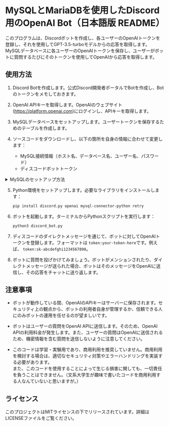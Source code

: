 # MySQLとMariaDBを使用したDiscord用のOpenAI Bot（日本語版 README）

このプログラムは、Discordボットを作成し、各ユーザーのOpenAIトークンを登録し、それを使用してGPT-3.5-turboモデルからの応答を取得します。MySQLデータベースに各ユーザーのOpenAIトークンを保存し、ユーザーがボットに質問するたびにそのトークンを使用してOpenAIから応答を取得します。

## 使用方法

1. Discord Botを作成します。公式Discord開発者ポータルでBotを作成し、Botのトークンをメモしておきます。

2. OpenAI APIキーを取得します。OpenAIのウェブサイト(https://platform.openai.com)にログインし、APIキーを取得します。

3. MySQLデータベースをセットアップします。ユーザートークンを保存するためのテーブルを作成します。

4. ソースコードをダウンロードし、以下の箇所を自身の情報に合わせて変更します：

    - MySQL接続情報（ホスト名、データベース名、ユーザー名、パスワード）
    - ディスコードボットトークン

<details>
  <summary>MySQLのセットアップ方法</summary>
まず、以下のコマンドを使ってMySQLにrootユーザーとしてログインします。

```bash
sudo mysql -u root -p
```

次に、新たにデータベースを作成します。

```mysql
CREATE DATABASE discord;
```

新しいユーザーを作成します。以下の例では、新しいユーザーの名前は'discorduser'、パスワードは'password'になります。

```mysql
CREATE USER 'discorduser'@'localhost' IDENTIFIED BY 'password';
```

新しいユーザーに、作成したデータベースに対する全ての特権を付与します。

```mysql
GRANT ALL PRIVILEGES ON discord.* TO 'discorduser'@'localhost';
```

変更を有効にするために特権をフラッシュします。

```mysql
FLUSH PRIVILEGES;
```

セッションを終了します。

```mysql
exit;
```

この手順で新しいデータベースを作成し、新しいユーザーに対してそのデータベースへのアクセス権限を付与することができます。このユーザーはあとでPythonスクリプトからデータベースにアクセスする際に使用します。

そして、以前提供したテーブル作成コマンドを新たに作成したユーザーで実行します：

```mysql
CREATE TABLE tokens (
    user_id BIGINT NOT NULL,
    token VARCHAR(64) NOT NULL,
    PRIMARY KEY (user_id)
);
```

これでデータベースとユーザー、テーブルの作成が完了です
</details>


5. Python環境をセットアップします。必要なライブラリをインストールします：

    ```bash
    pip install discord.py openai mysql-connector-python retry
    ```

6. ボットを起動します。ターミナルからPythonスクリプトを実行します：

    ```bash
    python3 discord_bot.py
    ```

7. ディスコードのダイレクトメッセージを通じて、ボットに対してOpenAIトークンを登録します。フォーマットは `token:your-token-here`です。例えば、 `token:sk-abcdefghi1234567890`。

8. ボットに質問を投げかけてみましょう。ボットがメンションされたり、ダイレクトメッセージが送られた場合、ボットはそのメッセージをOpenAIに送信し、その応答をチャットに送り返します。

## 注意事項

- ボットが動作している間、OpenAIのAPIキーはサーバーに保存されます。セキュリティ上の観点から、ボットの利用者自身が管理するか、信頼できる人にのみボットの運用を任せるのが望ましいです。

- ボットはユーザーの質問をOpenAI APIに送信します。そのため、OpenAI APIの利用料金が発生します。また、ユーザーの質問はOpenAIに送信されるため、機密情報を含む質問を送信しないように注意してください。

- このコードは学習・実験用であり、商用利用を推奨していません。商用利用を検討する場合は、適切なセキュリティ対策やエラーハンドリングを実装する必要があります。<br>また、このコードを使用することによって生じる損害に関しても、一切責任を負うことはできません。（文系大学生が趣味で書いたコードを商用利用する人なんていないと思いますが。）

## ライセンス

このプロジェクトはMITライセンスの下でリリースされています。詳細はLICENSEファイルをご覧ください。
